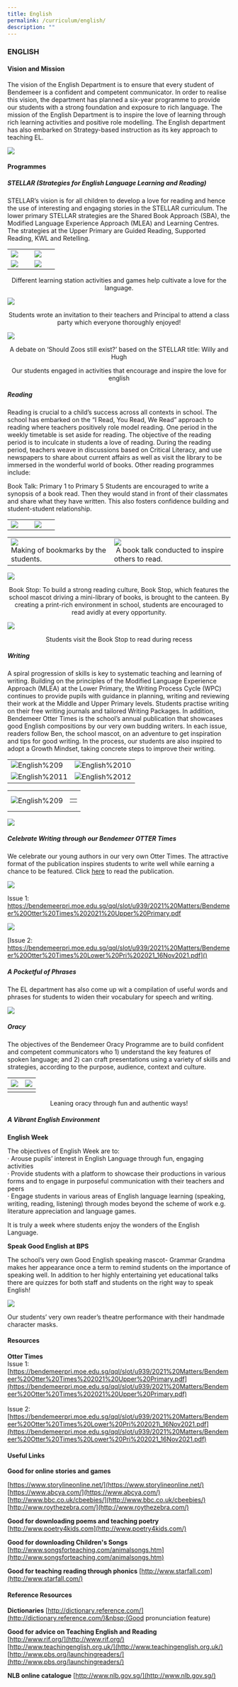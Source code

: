 ```yaml
---
title: English
permalink: /curriculum/english/
description: ""
---
```

### ENGLISH

#### Vision and Mission

The vision of the English Department is to ensure that every student of Bendemeer is a confident and competent communicator. In order to realise this vision, the department has planned a six-year programme to provide our students with a strong foundation and exposure to rich language. The mission of the English Department is to inspire the love of learning&nbsp;through rich learning activities and positive role modelling. The English department has also embarked on Strategy-based instruction as its key approach to teaching EL.

![](/images/overview%20of%20lessons.jpg)

#### Programmes

##### STELLAR (Strategies for English Language Learning and Reading)

STELLAR’s vision is for all children to develop a love for reading and hence the use of interesting and engaging stories in the STELLAR curriculum. The lower primary STELLAR strategies are the Shared Book Approach (SBA), the Modified Language Experience Approach (MLEA) and Learning Centres. The strategies at the Upper Primary are Guided Reading, Supported Reading, KWL and Retelling.

<table>
	<tbody><tr>
		<td width="30%">
			<img src="/images/English%203.jpg">
		</td>
		<td width="30%">
			<img src="/images/English%204.jpg">
		</td>
	</tr>
	<tr>
		<td>
			<img src="/images/English%201.jpg">
		</td>
		<td>
			<img src="/images/English%202.jpg">
		</td>
	</tr>
</tbody></table>

	

<p align="center"> Different learning station activities and games help cultivate a love for the language.      </p>

![](/images/English%205.jpg)
	
<p align="center">Students wrote an invitation to their teachers and Principal to attend a class party which everyone thoroughly enjoyed!  </p>

![](/images/English%206.jpg)
<p align="center">A debate on ‘Should Zoos still exist?’ based on the STELLAR title: Willy and Hugh</p><p></p>

<p align="center">Our students engaged in activities that encourage and inspire the love for english  </p>    

##### Reading


Reading is crucial to a child’s success across all contexts in school. The school has embarked on the “I Read, You Read, We Read” approach to reading where teachers positively role model reading. One period in the weekly timetable is set aside for reading. The objective of the reading period is to inculcate in students a love of reading. During the reading period, teachers weave in discussions based on Critical Literacy, and use newspapers to share about current affairs as well as visit the library to be immersed in the wonderful world of books. Other reading programmes include:

Book Talk: Primary 1 to Primary 5 Students are encouraged to write a synopsis of a book read. Then they would stand in front of their classmates and share what they have written. This also fosters confidence building and student-student relationship.

<table>
	<tbody><tr>
		<td width="30%">
			<img src="/images/English%207.jpg">
		</td>
		<td width="30%">
			<img src="/images/English%208.jpg">
		</td>
		
  
</tr></tbody></table><table>
	<tbody><tr>
		<td>
			<img src="/images/3%20(16).jpg"> <br>
			Making of bookmarks by the students.&nbsp;&nbsp; 
		</td>
		<td>
			<img src="/images/4%20(12).jpg"> <br>
			&nbsp;A book talk conducted to inspire others to read.
		</td>
	</tr>
</tbody></table>
 

![](/images/5%20(11).jpg)

<p align="center">Book Stop:&nbsp;To build a strong reading culture, Book Stop, which features the school mascot driving a mini-library of books, is brought to the canteen. By creating a print-rich environment in school, students are encouraged to read avidly at every opportunity.  </p>


![](/images/4%20(13).jpg)
<p align="center">Students visit the Book Stop to read during recess  </p>

##### Writing

		
A spiral progression of skills is key to systematic teaching and learning of writing. Building on the principles of the Modified&nbsp;Language Experience Approach (MLEA)&nbsp;at the Lower Primary, the Writing Process Cycle (WPC) continues to provide pupils with guidance&nbsp;in planning, writing and reviewing their work at the Middle and Upper Primary levels.&nbsp;Students practise writing on their free writing journals and tailored Writing Packages. In addition, Bendemeer Otter Times is the school’s annual publication that&nbsp;showcases good English compositions by our very own budding writers. In each issue, readers follow Ben, the school mascot, on an adventure to get inspiration and tips for good writing. In the process, our students are also inspired to adopt a Growth Mindset, taking concrete steps to improve their writing.&nbsp;

<table>
  <tbody>
    <tr>
      <td><img alt="English%209" src="/images/English%209.jpg"></td>
      <td><img alt="English%2010" src="/images/English%2010.jpg"></td>
    </tr>
    <tr>
      <td><img alt="English%2011" src="/images/English%2011.jpg"></td>
      <td><img alt="English%2012" src="/images/English%2012.jpg"></td>
    </tr>
  </tbody>
</table>
<table>
  <tbody>
    <tr>
      <td><img alt="English%209" src="/images/English%209.jpg"></td>
      <td>
        <table>
          <tbody>
            <tr>
              <td></td>
            </tr>
          </tbody>
        </table>
      </td>
    </tr>
  </tbody>
</table>
			
![](/images/elpicture2.jpg)
			
##### **Celebrate Writing through our Bendemeer OTTER Times**

We celebrate our young authors in our very own Otter Times. The attractive format of the publication inspires students to write well while earning a chance to be featured. Click&nbsp;[here](https://bendemeerpri.moe.edu.sg/qql/slot/u939/2021%20Matters/Bendemeer%20Otter%20Times%202021%20Upper%20Primary.pdf)&nbsp;to read the publication.
			
![](/images/English%2017.png)

Issue 1: https://bendemeerpri.moe.edu.sg/qql/slot/u939/2021%20Matters/Bendemeer%20Otter%20Times%202021%20Upper%20Primary.pdf
			
![](/images/English%2018.png)
			
[Issue 2: https://bendemeerpri.moe.edu.sg/qql/slot/u939/2021%20Matters/Bendemeer%20Otter%20Times%20Lower%20Pri%202021_16Nov2021.pdf]()


##### A Pocketful of Phrases

The EL department has also come up wit a compilation of useful words and phrases for students to widen their vocabulary for speech and writing. 
			
			
![](/images/pocketful%20of%20phrases.jpg)
			
			
##### Oracy

The objectives of the Bendemeer Oracy Programme are to build confident and competent communicators who 1) understand the key features of spoken language; and 2) can craft presentations using a variety of skills and strategies, according to the purpose, audience, context and culture.

| ![](/images/11%20(5).jpg)  |![](/images/12%20(2).jpg) |
| --- | --- |
| | |

<p align="center"> Leaning oracy through fun and authentic ways! </p>

  

##### A Vibrant English Environment

**English Week**

The objectives of English Week are to:&nbsp;&nbsp;&nbsp;<br>
·&nbsp;Arouse pupils’ interest in English Language through fun, engaging activities <br>
·&nbsp;Provide students with a platform to showcase their productions in various forms and to engage in purposeful communication with their teachers and peers <br>
·&nbsp;Engage students in various areas of English language learning (speaking, writing, reading, listening) through modes beyond the scheme of work e.g. literature appreciation and language games.
			
It is truly a week where students enjoy the wonders of the English Language. 


**Speak Good English at BPS**

The school’s very own Good English speaking mascot- Grammar Grandma makes her appearance once a term to remind students on the importance of speaking well. In addition to her highly entertaining yet educational talks there are quizzes for both staff and students on the right way to speak English!

![](/images/readerstheatre.jpg)

Our students’ very own reader’s theatre performance with their handmade character masks.

#### Resources

**Otter Times**<br>
Issue 1: <br>
[https://bendemeerpri.moe.edu.sg/qql/slot/u939/2021%20Matters/Bendemeer%20Otter%20Times%202021%20Upper%20Primary.pdf](https://bendemeerpri.moe.edu.sg/qql/slot/u939/2021%20Matters/Bendemeer%20Otter%20Times%202021%20Upper%20Primary.pdf)<br><br>
Issue 2: [https://bendemeerpri.moe.edu.sg/qql/slot/u939/2021%20Matters/Bendemeer%20Otter%20Times%20Lower%20Pri%202021\_16Nov2021.pdf](https://bendemeerpri.moe.edu.sg/qql/slot/u939/2021%20Matters/Bendemeer%20Otter%20Times%20Lower%20Pri%202021_16Nov2021.pdf)

#### Useful Links
**Good for online stories and games** <br>

[https://www.storylineonline.net/](https://www.storylineonline.net/)<br>
[https://www.abcya.com/](https://www.abcya.com/)<br>
[http://www.bbc.co.uk/cbeebies/](http://www.bbc.co.uk/cbeebies/)<br>
[http://www.roythezebra.com/](http://www.roythezebra.com/)

**Good for downloading&nbsp;poems and teaching poetry**
[http://www.poetry4kids.com](http://www.poetry4kids.com/)

**Good for downloading Children's Songs** 
[http://www.songsforteaching.com/animalsongs.htm](http://www.songsforteaching.com/animalsongs.htm)&nbsp;

**Good for teaching reading through phonics**
[http://www.starfall.com](http://www.starfall.com/)

#### Reference Resources

**Dictionaries**
[http://dictionary.reference.com/](http://dictionary.reference.com/)&nbsp;(Good pronunciation feature)

**Good for advice on Teaching English and Reading** <br>
[http://www.rif.org/](http://www.rif.org/) <br>
[http://www.teachingenglish.org.uk/](http://www.teachingenglish.org.uk/) <br>
[http://www.pbs.org/launchingreaders/](http://www.pbs.org/launchingreaders/)

**NLB online catalogue** 
[http://www.nlb.gov.sg/](http://www.nlb.gov.sg/)